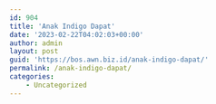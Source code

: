 ```yaml
---
id: 904
title: 'Anak Indigo Dapat'
date: '2023-02-22T04:02:03+00:00'
author: admin
layout: post
guid: 'https://bos.awn.biz.id/anak-indigo-dapat/'
permalink: /anak-indigo-dapat/
categories:
    - Uncategorized
---
```


